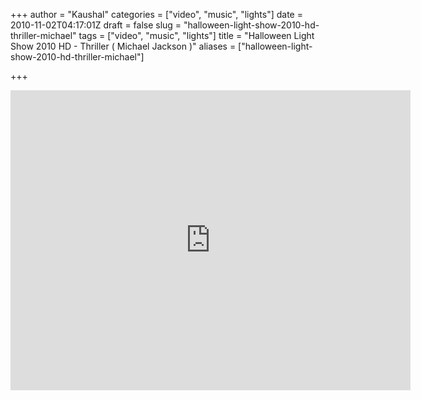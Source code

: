 +++
author = "Kaushal"
categories = ["video", "music", "lights"]
date = 2010-11-02T04:17:01Z
draft = false
slug = "halloween-light-show-2010-hd-thriller-michael"
tags = ["video", "music", "lights"]
title = "Halloween Light Show 2010 HD - Thriller ( Michael Jackson )"
aliases = ["halloween-light-show-2010-hd-thriller-michael"]

+++

<iframe src="http://www.youtube.com/embed/GUAV_1jBJB4" height=480 width=640 allowfullscreen frameborder=0></iframe>
